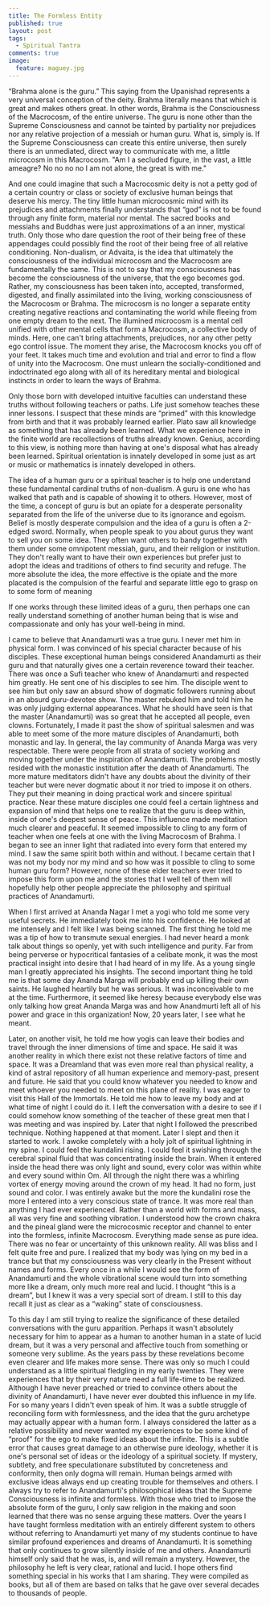 ```yaml
---
title: The Formless Entity
published: true
layout: post
tags: 
  - Spiritual Tantra
comments: true
image: 
  feature: maguey.jpg
---
```












“Brahma alone is the guru.” This saying from the Upanishad represents a very universal conception of the deity. Brahma literally means that which is great and makes others great. In other words, Brahma is the Consciousness of the Macrocosm, of the entire universe. The guru is none other than the Supreme Consciousness and cannot be tainted by partiality nor prejudices nor any relative projection of a messiah or human guru. What is, simply is.  If the Supreme Consciousness can create this entire universe, then surely there is an unmediated, direct way to communicate with me, a little microcosm in this Macrocosm. "Am I a secluded figure, in the vast, a little ameagre? No no no no I am not alone, the great is with me."

And one could imagine that such a Macrocosmic deity is not a petty god of a certain country or class or society of exclusive human beings that deserve his mercy. The tiny little human microcosmic mind with its prejudices and attachments finally understands that “god” is not to be found through any finite form, material nor mental. The sacred books and messiahs and Buddhas were just approximations of a an inner, mystical truth. Only those who dare question the root of their being free of these appendages could possibly find the root of their being free of all relative conditioning. Non-dualism, or Advaita, is the idea that ultimately the consciousness of the individual microcosm and the Macrocosm are fundamentally the same. This is not to say that my consciousness has become the consciousness of the universe, that the ego becomes god. Rather, my consciousness has been taken into, accepted, transformed, digested, and finally assimilated into the living, working consciousness of the Macrocosm or Brahma. The microcosm is no longer a separate entity creating negative reactions and contaminating the world while fleeing from one empty dream to the next. The illumined microcosm is a mental cell unified with other mental cells that form a Macrocosm, a collective body of minds. Here, one can't bring attachments, prejudices, nor any other petty ego control issue. The moment they arise, the Macrocosm knocks you off of your feet. It takes much time and evolution and trial and error to find a flow of unity into the Macrocosm. One must unlearn the socially-conditioned and indoctrinated ego along with all of its hereditary mental and biological instincts in order to learn the ways of Brahma.

Only those born with developed intuitive faculties can understand these truths without following teachers or paths. Life just somehow teaches these inner lessons. I suspect that these minds are “primed” with this knowledge from birth and that it was probably learned earlier. Plato saw all knowledge as something that has already been learned. What we experience here in the finite world are recollections of truths already known. Genius, according to this view, is nothing more than having at one's disposal what has already been learned. Spiritual orientation is innately developed in some just as art or music or mathematics is innately developed in others.

The idea of a human guru or a spiritual teacher is to help one understand these fundamental cardinal truths of non-dualism. A guru is one who has walked that path and is capable of showing it to others. However, most of the time, a concept of guru is but an opiate for a desperate personality separated from the life of the universe due to its ignorance and egoism. Belief is mostly desperate compulsion and the idea of a guru is often a 2-edged sword. Normally, when people speak to you about gurus they want to sell you on some idea. They often want others to bandy together with them under some omnipotent messiah, guru, and their religion or institution. They don't really want to have their own experiences but prefer just to adopt the ideas and traditions of others to find security and refuge. The more absolute the idea, the more effective is the opiate and the more placated is the compulsion of the fearful and separate little ego to grasp on to some form of meaning

If one works through these limited ideas of a guru, then perhaps one can really understand something of another human being that is wise and compassionate and only has your well-being in mind.

I came to believe that Anandamurti was a true guru. I never met him in physical form. I was convinced of his special character because of his disciples. These exceptional human beings considered Anandamurti as their guru and that naturally gives one a certain reverence toward their teacher. There was once a Sufi teacher who knew of Anandamurti and respected him greatly. He sent one of his disciples to see him. The disciple went to see him but only saw an absurd show of dogmatic followers running about in an absurd guru-devotee show. The master rebuked him and told him he was only judging external appearances. What he should have seen is that the master (Anandamurti) was so great that he accepted all people, even clowns. Fortunately, I made it past the show of spiritual salesmen and was able to meet some of the more mature disciples of Anandamurti, both monastic and lay. In general, the lay community of Ananda Marga was very respectable. There were people from all strata of society working and moving together under the inspiration of Anandamurti. The problems mostly resided with the monastic institution after the death of Anandamurti. The more mature meditators didn't have any doubts about the divinity of their teacher but were never dogmatic about it nor tried to impose it on others. They put their meaning in doing practical work and sincere spiritual practice. Near these mature disciples one could feel a certain lightness and expansion of mind that helps one to realize that the guru is deep within, inside of one's deepest sense of peace. This influence made meditation much clearer and peaceful. It seemed impossible to cling to any form of teacher when one feels at one with the living Macrocosm of Brahma. I began to see an inner light that radiated into every form that entered my mind. I saw the same spirit both within and without. I became certain that I was not my body nor my mind and so how was it possible to cling to some human guru form? However, none of these elder teachers ever tried to impose this form upon me and the stories that I well tell of them will hopefully help other people appreciate the philosophy and spiritual practices of Anandamurti.

When I first arrived at Ananda Nagar I met a yogi who told me some very useful secrets. He immediately took me into his confidence. He looked at me intensely and I felt like I was being scanned. The first thing he told me was a tip of how to transmute sexual energies. I had never heard a monk talk about things so openly, yet with such intelligence and purity. Far from being perverse or hypocritical fantasies of a celibate monk, it was the most practical insight into desire that I had heard of in my life. As a young single man I greatly appreciated his insights. The second important thing he told me is that some day Ananda Marga will probably end up killing their own saints. He laughed heartily but he was serious. It was inconceivable to me at the time. Furthermore, it seemed like heresy because everybody else was only talking how great Ananda Marga was and how Anandmurti left all of his power and grace in this organization! Now, 20 years later, I see what he meant.

Later, on another visit, he told me how yogis can leave their bodies and travel through the inner dimensions of time and space. He said it was another reality in which there exist not these relative factors of time and space. It was a Dreamland that was even more real than physical reality, a kind of astral repository of all human experience and memory-past, present and future. He said that you could know whatever you needed to know and meet whoever you needed to meet on this plane of reality. I was eager to visit this Hall of the Immortals. He told me how to leave my body and at what time of night I could do it. I left the conversation with a desire to see if I could somehow know something of the teacher of these great men that I was meeting and was inspired by. Later that night I followed the prescribed technique. Nothing happened at that moment. Later I slept and then it started to work. I awoke completely with a holy jolt of spiritual lightning in my spine. I could feel the kundalini rising. I could feel it swishing through the cerebral spinal fluid that was concentrating inside the brain. When it entered inside the head there was only light and sound, every color was within white and every sound within Om. All through the night there was a whirling vortex of energy moving around the crown of my head. It had no form, just sound and color. I was entirely awake but the more the kundalini rose the more I entered into a very conscious state of trance. It was more real than anything I had ever experienced. Rather than a world with forms and mass, all was very fine and soothing vibration. I understood how the crown chakra and the pineal gland were the microcosmic receptor and channel to enter into the formless, infinite Macrocosm. Everything made sense as pure idea. There was no fear or uncertainty of this unknown reality. All was bliss and I felt quite free and pure. I realized that my body was lying on my bed in a trance but that my consciousness was very clearly in the Present without names and forms. Every once in a while I would see the form of Anandamurti and the whole vibrational scene would turn into something more like a dream, only much more real and lucid. I thought “this is a dream”, but I knew it was a very special sort of dream. I still to this day recall it just as clear as a “waking” state of consciousness.

To this day I am still trying to realize the significance of these detailed conversations with the guru apparition. Perhaps it wasn't absolutely necessary for him to appear as a human to another human in a state of lucid dream, but it was a very personal and affective touch from something or someone very sublime. As the years pass by these revelations become even clearer and life makes more sense. There was only so much I could understand as a little spiritual fledgling in my early twenties. They were experiences that by their very nature need a full life-time to be realized. Although I have never preached or tried to convince others about the divinity of Anandamurti, I have never ever doubted this influence in my life. For so many years I didn't even speak of him. It was a subtle struggle of reconciling form with formlessness, and the idea that the guru archetype may actually appear with a human form. I always considered the latter as a relative possibility and never wanted my experiences to be some kind of “proof” for the ego to make fixed ideas about the infinite. This is a subtle error that causes great damage to an otherwise pure ideology, whether it is one's personal set of ideas or the ideology of a spiritual society. If mystery, subtlety, and free speculationare substituted by concreteness and conformity, then only dogma will remain. Human beings armed with exclusive ideas always end up creating trouble for themselves and others. I always try to refer to Anandamurti's philosophical ideas that the Supreme Consciousness is infinite and formless. With those who tried to impose the absolute form of the guru, I only saw religion in the making and soon learned that there was no sense arguing these matters. Over the years I have taught formless meditation with an entirely different system to others without referring to Anandamurti yet many of my students continue to have similar profound experiences and dreams of Anandamurti. It is something that only continues to grow silently inside of me and others. Anandamurti himself only said that he was, is, and will remain a mystery. However, the philosophy he left is very clear, rational and lucid. I hope others find something special in his works that I am sharing. They were compiled as books, but all of them are based on talks that he gave over several decades to thousands of people.
